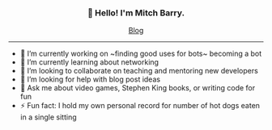 <!-- credit to payne/payne for this top banner layout! -->

<h3 align="center">👋 Hello! I'm Mitch Barry.</h3>

<p align="center">
  <a href="https://blog.mitchbarry.com">Blog</a>
</p>

---

- 🔭 I’m currently working on ~finding good uses for bots~ becoming a bot
- 🌱 I’m currently learning about networking
- 👯 I’m looking to collaborate on teaching and mentoring new developers
- 🤔 I’m looking for help with blog post ideas
- 💬 Ask me about video games, Stephen King books, or writing code for fun
- ⚡ Fun fact: I hold my own personal record for number of hot dogs eaten in a single sitting

<!--
**mitch-b/mitch-b** is a ✨ _special_ ✨ repository because its `README.md` (this file) appears on your GitHub profile.

Here are some ideas to get you started:

- 🔭 I’m currently working on ...
- 🌱 I’m currently learning ...
- 👯 I’m looking to collaborate on ...
- 🤔 I’m looking for help with ...
- 💬 Ask me about ...
- 📫 How to reach me: ...
- 😄 Pronouns: ...
- ⚡ Fun fact: ...
-->

